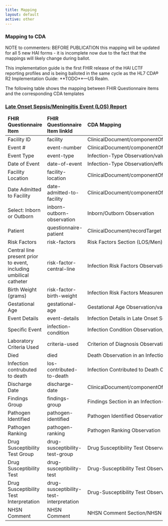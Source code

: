 ```yaml
---
title: Mapping
layout: default
active: other
---
```


<!-- { :.no_toc } -->

<!-- TOC  the css styling for this is \pages\assets\css\project.css under 'markdown-toc'-->

<!-- * Do not remove this line (it will not be displayed)
{:toc} -->

<!-- end TOC -->

### Mapping to CDA
  
  <p>NOTE to commenters: BEFORE PUBLICATION this mapping will be updated for all 5 new HAI forms - it is incomplete now due to the fact that the mappings will likely change during ballot.</p>
  <p>This implementation guide is the first FHIR release of the HAI LCTF reporting profiles and is being balloted in the same cycle as the HL7 CDA® R2 Implementation Guide: **TODO**—US Realm.</p>
  <p>The following table shows the mapping between FHIR Questionnaire items and the corresponding CDA templates</p>
  <h3><a href="Questionnaire-hai-questionnaire-los-event.html">Late Onset Sepsis/Meningitis Event (LOS) Report</a></h3>
  <table class="codes">
    <thead>
      <tr>
        <td>
          <b>FHIR Questionnaire Item</b>
        </td>
        <td>
          <b>FHIR Questionnaire Item linkId</b>
        </td>
        <td>
          <b>CDA Mapping</b>
        </td>
      </tr>
    </thead>
    <tbody>
      <tr>
        <td>Facility ID</td>
        <td>facility</td>
        <td>ClinicalDocument/componentOf/encompassingEncounter/location/healthCareFacility/id</td>
      </tr>
      <tr>
        <td>Event #</td>
        <td>event-number</td>
        <td>ClinicalDocument/componentOf/encompassingEncounter/id</td>
      </tr>
      <tr>
        <td>Event Type</td>
        <td>event-type</td>
        <td>Infection-Type Observation/value</td>
      </tr>
      <tr>
        <td>Date of Event</td>
        <td>date-of-event</td>
        <td>Infection-Type Observation/effectiveTime</td>
      </tr>
      <tr>
        <td>Facility Location</td>
        <td>facility-location</td>
        <td>ClinicalDocument/componentOf/encompassingEncounter/location/healthcareFacility/code</td>
      </tr>
      <tr>
        <td>Date Admitted to Facility</td>
        <td>date-admitted-to-facility</td>
        <td>ClinicalDocument/componentOf/encompassingEncounter/effectiveTime/low</td>
      </tr>
      <tr>
        <td>Select: Inborn or Outborn</td>
        <td>inborn-outborn-observation</td>
        <td>Inborn/Outborn Observation</td>
      </tr>
      <tr>
        <td>Patient</td>
        <td>questionnaire-patient</td>
        <td>ClinicalDocument/recordTarget</td>
      </tr>
      <tr>
        <td>Risk Factors</td>
        <td>risk-factors</td>
        <td>Risk Factors Section (LOS/Men)</td>
      </tr>
      <tr>
        <td>Central line present prior to event, including umbilical catheter</td>
        <td>risk-factor-central-line</td>
        <td>Infection Risk Factors Observation/value="1006-6"</td>
      </tr>
      <tr>
        <td>Birth Weight (grams)</td>
        <td>risk-factor-birth-weight</td>
        <td>Infection Risk Factors Measurement Observation/value</td>
      </tr>
      <tr>
        <td>Gestational Age</td>
        <td>gestational-age</td>
        <td>Gestational Age Observation/value</td>
      </tr>
      <tr>
        <td>Event Details</td>
        <td>event-details</td>
        <td>Infection Details in Late Onset Sepsis Report</td>
      </tr>
      <tr>
        <td>Specific Event</td>
        <td>infection-condition</td>
        <td>Infection Condition Observation/value</td>
      </tr>
      <tr>
        <td>Laboratory Criteria Used</td>
        <td>criteria-used</td>
        <td>Criterion of Diagnosis Observation/value</td>
      </tr>
      <tr>
        <td>Died</td>
        <td>died</td>
        <td>Death Observation in an Infection-type Report/value</td>
      </tr>
      <tr>
        <td>Infection contrubuted to death</td>
        <td>los-contributed-to-death</td>
        <td>Infection Contributed to Death Observation</td>
      </tr>
      <tr>
        <td>Discharge Date</td>
        <td>discharge-date</td>
        <td>ClinicalDocument/componentOf/encompassingEncounter/effectiveTime/high</td>
      </tr>
      <tr>
        <td>Findings Group</td>
        <td>findings-group</td>
        <td>Findings Section in an Infection-Type Report</td>
      </tr>
      <tr>
        <td>Pathogen Identified</td>
        <td>pathogen-identified</td>
        <td>Pathogen Identified Observation</td>
      </tr>
      <tr>
        <td>Pathogen Ranking</td>
        <td>pathogen-ranking</td>
        <td>Pathogen Ranking Observation</td>
      </tr>
      <tr>
        <td>Drug Susceptibility Test Group</td>
        <td>drug-susceptibility-test-group</td>
        <td>Drug Susceptibility Test Observation</td>
      </tr>
      <tr>
        <td>Drug Susceptibility Test</td>
        <td>drug-susceptibility-test</td>
        <td>Drug-Susceptibility Test Observation/code</td>
      </tr>
      <tr>
        <td>Drug Susceptibility Test Interpretation</td>
        <td>drug-susceptibility-test-interpretation</td>
        <td>Drug-Susceptibility Test Observation/interpretationCode</td>
      </tr>
      <tr>
        <td>NHSN Comment</td>
        <td>NHSN Comment</td>
        <td>NHSN Comment Section/NHSN Comment</td>
      </tr>
    </tbody>
  </table>
